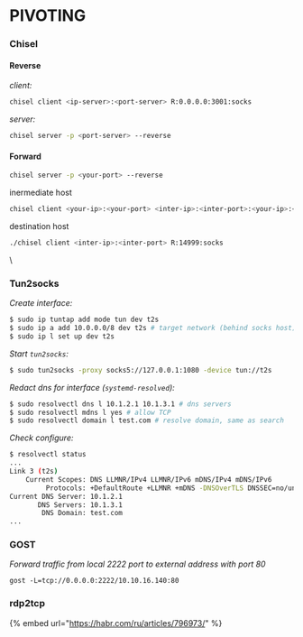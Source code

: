 # PIVOTING

### Chisel

#### Reverse

_client:_

```bash
chisel client <ip-server>:<port-server> R:0.0.0.0:3001:socks
```

_server:_

```bash
chisel server -p <port-server> --reverse
```

#### Forward

```bash
chisel server -p <your-port> --reverse
```

inermediate host

```bash
chisel client <your-ip>:<your-port> <inter-ip>:<inter-port>:<your-ip>:<your-port>
```

destination host

```bash
./chisel client <inter-ip>:<inter-port> R:14999:socks
```

\


### Tun2socks

_Create interface:_

```bash
$ sudo ip tuntap add mode tun dev t2s
$ sudo ip a add 10.0.0.0/8 dev t2s # target network (behind socks host)
$ sudo ip l set up dev t2s
```

_Start `tun2socks`:_

```bash
$ sudo tun2socks -proxy socks5://127.0.0.1:1080 -device tun://t2s
```

_Redact dns for interface (`systemd-resolved`):_

```bash
$ sudo resolvectl dns l 10.1.2.1 10.1.3.1 # dns servers
$ sudo resolvectl mdns l yes # allow TCP
$ sudo resolvectl domain l test.com # resolve domain, same as search
```

_Check configure:_

```bash
$ resolvectl status
...
Link 3 (t2s)
    Current Scopes: DNS LLMNR/IPv4 LLMNR/IPv6 mDNS/IPv4 mDNS/IPv6
         Protocols: +DefaultRoute +LLMNR +mDNS -DNSOverTLS DNSSEC=no/unsupported
Current DNS Server: 10.1.2.1
       DNS Servers: 10.1.3.1
        DNS Domain: test.com
...
```

### GOST

_Forward traffic from local 2222 port to external address with port 80_

```
gost -L=tcp://0.0.0.0:2222/10.10.16.140:80
```

### rdp2tcp

{% embed url="https://habr.com/ru/articles/796973/" %}

